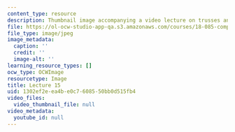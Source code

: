 ```yaml
---
content_type: resource
description: Thumbnail image accompanying a video lecture on trusses and A^(T)CA.
file: https://ol-ocw-studio-app-qa.s3.amazonaws.com/courses/18-085-computational-science-and-engineering-i-fall-2008/1302ef2eea4be0c7608550bb0d515fb4_15.jpg
file_type: image/jpeg
image_metadata:
  caption: ''
  credit: ''
  image-alt: ''
learning_resource_types: []
ocw_type: OCWImage
resourcetype: Image
title: Lecture 15
uid: 1302ef2e-ea4b-e0c7-6085-50bb0d515fb4
video_files:
  video_thumbnail_file: null
video_metadata:
  youtube_id: null
---
```

